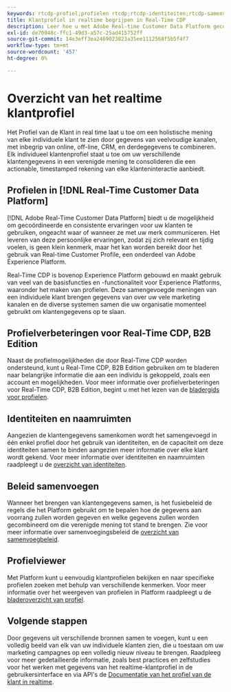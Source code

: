 ```yaml
---
keywords: rtcdp-profiel;profielen rtcdp;rtcdp-identiteiten;rtcdp-samenvoegingsbeleid;realtime klantprofiel
title: Klantprofiel in realtime begrijpen in Real-Time CDP
description: Leer hoe u met Adobe Real-time Customer Data Platform gecoördineerde, consistente en relevante ervaringen voor uw klanten kunt aansturen met het Real-time klantprofiel.
exl-id: de70948c-ffc1-49d3-a57c-25ad415752ff
source-git-commit: 14e3eff3ea2469023823a35ee1112568f5b5f4f7
workflow-type: tm+mt
source-wordcount: '457'
ht-degree: 0%

---
```


# Overzicht van het realtime klantprofiel

Het Profiel van de Klant in real time laat u toe om een holistische mening van elke individuele klant te zien door gegevens van veelvoudige kanalen, met inbegrip van online, off-line, CRM, en derdegegevens te combineren. Elk individueel klantenprofiel staat u toe om uw verschillende klantengegevens in een verenigde mening te consolideren die een actionable, timestamped rekening van elke klanteninteractie aanbiedt.

## Profielen in [!DNL Real-Time Customer Data Platform]

[!DNL Adobe Real-Time Customer Data Platform] biedt u de mogelijkheid om gecoördineerde en consistente ervaringen voor uw klanten te gebruiken, ongeacht waar of wanneer ze met uw merk communiceren. Het leveren van deze persoonlijke ervaringen, zodat zij zich relevant en tijdig voelen, is geen klein kenmerk, maar het kan worden bereikt door het gebruik van Real-time Customer Profile, een onderdeel van Adobe Experience Platform.

Real-Time CDP is bovenop Experience Platform gebouwd en maakt gebruik van veel van de basisfuncties en -functionaliteit voor Experience Platforms, waaronder het maken van profielen. Deze samengevoegde meningen van een individuele klant brengen gegevens van over uw vele marketing kanalen en de diverse systemen samen die uw organisatie momenteel gebruikt om klantengegevens op te slaan.

## Profielverbeteringen voor Real-Time CDP, B2B Edition

Naast de profielmogelijkheden die door Real-Time CDP worden ondersteund, kunt u Real-Time CDP, B2B Edition gebruiken om te bladeren naar belangrijke informatie die aan een individu is gekoppeld, zoals een account en mogelijkheden. Voor meer informatie over profielverbeteringen voor Real-Time CDP, B2B Edition, begint u met het lezen van de [bladergids voor profielen](profile-browse.md).

## Identiteiten en naamruimten

Aangezien de klantengegevens samenkomen wordt het samengevoegd in één enkel profiel door het gebruik van identiteiten, en de capaciteit om deze identiteiten samen te binden aangezien meer informatie over elke klant wordt gekend. Voor meer informatie over identiteiten en naamruimten raadpleegt u de [overzicht van identiteiten](identities-overview.md).

## Beleid samenvoegen

Wanneer het brengen van klantengegevens samen, is het fusiebeleid de regels die het Platform gebruikt om te bepalen hoe de gegevens aan voorrang zullen worden gegeven en welke gegevens zullen worden gecombineerd om die verenigde mening tot stand te brengen. Zie voor meer informatie over samenvoegingsbeleid de [overzicht van samenvoegbeleid](merge-policies.md).

## Profielviewer

Met Platform kunt u eenvoudig klantprofielen bekijken en naar specifieke profielen zoeken met behulp van verschillende kenmerken. Voor meer informatie over het weergeven van profielen in Platform raadpleegt u de [bladeroverzicht van profiel](profile-browse.md).

## Volgende stappen

Door gegevens uit verschillende bronnen samen te voegen, kunt u een volledig beeld van elk van uw individuele klanten zien, die u toestaan om uw marketing campagnes op een volledig nieuw niveau te brengen. Raadpleeg voor meer gedetailleerde informatie, zoals best practices en zelfstudies voor het werken met gegevens van het realtime-klantprofiel in de gebruikersinterface en via API&#39;s de [Documentatie van het profiel van de klant in realtime](../../profile/home.md).
